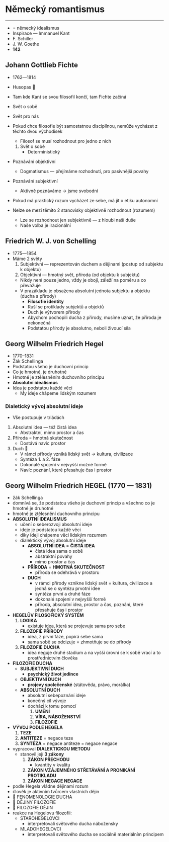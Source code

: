 # Německý romantismus

---

* = německý idealismus
* Inspirace — Immanuel Kant
* F. Schiller
* J. W. Goethe
* **142**

## Johann Gottlieb Fichte

* 1762—1814
* Husopas 🦃
* Tam kde Kant se svou filosofií končí, tam Fichte začíná
* Svět o sobě
* Svět pro nás
* Pokud chce filosofie být samostatnou disciplínou, nemůže vycházet z těchto dvou východisek
  * Filosof se musí rozhodnout pro jedno z nich
  1. Svět o sobě 
     * Deterministický
* Poznávání objektivní
  * Dogmatismus — přejímáme rozhodnutí, pro pasivnější povahy
* Poznávání subjektivní
  * Aktivně poznáváme -> jsme svobodní

* Pokud má praktický rozum vycházet ze sebe, má jít o etiku autonomní
* Nelze se mezi těmito 2 stanovisky objektivně rozhodnout (rozumem)
  * Lze se rozhodnout jen subjektivně — z hloubi naší duše
  * Naše volba je iracionální

## Friedrich W. J. von Schelling

* 1775—1854
* Máme 2 světy
  1. Subjektivní — reprezentován duchem a dějinami (postup od subjektu k objektu)
  2. Objektivní — hmotný svět, příroda (od objektu k subjektu)
  * Nikdy není pouze jedno, vždy je obojí, záleží na poměru a co převažuje
  * V prazákladu je obsažena absolutní jednota subjektu a objektu (ducha a přírody)
    * **Filosofie identity** 
    * Ruší se protiklady subjektů a objektů
    * Duch je výtvorem přírody
    * Abychom pochopili ducha z přírody, musíme uznat, že příroda je nekonečná
    * Podstatou přírody je absolutno, neboli živoucí síla

## Georg Wilhelm Friedrich Hegel

* 1770–1831
* Žák Schellinga
* Podstatou všeho je duchovní princip
* Co je hmotné, je druhotné
* Hmotné je ztělesněním duchovního principu
* **Absolutní idealismus**
* Idea je podstatou každé věci
  * My ideje chápeme lidským rozumem

### Dialetický vývoj absolutní ideje

* Vše postupuje v triádách
1. Absolutní idea — též čistá idea
   * Abstraktní, mimo prostor a čas
2. Příroda = hmotná skutečnost
   * Dostává navíc prostor
3. Duch 👻
   * V rámci přírody vzniká lidský svět -> kultura, civilizace
   * Syntéza 1. a 2. fáze
   * Dokonalé spojení v nejvyšší možné formě
   * Navíc poznání, které přesahuje čas i prostor

## Georg Wilhelm Friedrich HEGEL (1770 — 1831)

* žák Schellinga 
* domnívá se, že podstatou všeho je duchovní princip a všechno co je hmotné je druhotné 
* hmotné je ztělesnění duchovního principu 
* **ABSOLUTNÍ IDEALISMUS** 
  * učení o seberozvoji absolutní ideje 
  * ideje je podstatou každé věci 
  * díky ideji chápeme věci lidským rozumem
  * dialektický vývoj absolutní ideje 
    * **ABSOLUTNÍ IDEA** = **ČISTÁ IDEA** 
      * čistá idea sama o sobě 
      * abstraktní povahy 
      * mimo prostor a čas 
    * **PŘÍRODA** = **HMOTNÁ SKUTEČNOST** 
      * příroda se odehrává v prostoru 
    * **DUCH** 
      * v rámci přírody vznikne lidský svět = kultura, civilizace a jedná se o syntézu prvotní idee 
      * syntéza první a druhé fáze 
      * dokonalé spojení v nejvyšší formě
      * příroda, absolutní idea, prostor a čas, poznání, které přesahuje čas i prostor 
* **HEGELŮV FILOSOFICKÝ SYSTÉM**
  1. **LOGIKA** 
     * existuje idea, která se projevuje sama pro sebe 
  2. **FILOZOFIE PŘÍRODY** 
     * idea, z první fáze, popírá sebe sama 
     * sama sobě se odcizuje = zhmotňuje se do přírody 
  3. **FILOZOFIE DUCHA** 
     * idea neguje druhé stadium a na vyšší úrovní se k sobě vrací a to prostřednictvím člověka
* **FILOZOFIE DUCHA** 
  * **SUBJEKTIVNÍ DUCH** 
    * **psychický život jedince**
  * **OBJEKTIVNÍ DUCH** 
    * **projevy společenské** (státověda, právo, morálka) 
  * **ABSOLUTNÍ DUCH** 
    * absolutní sebepoznání ideje 
    * konečný cíl vývoje 
    * dochází k tomu pomocí
      1. **UMĚNÍ** 
      2. **VÍRA, NÁBOŽENSTVÍ**
      3. **FILOZOFIE**
* **VÝVOJ PODLE HEGELA** 
  1. **TEZE**
  2. **ANTITEZE** = negace teze
  3. **SYNTÉZA** = negace antiteze = negace negace
* vypracoval **DIALEKTICKOU METODU** 
  * stanovil její **3 zákony** 
    1. **ZÁKON PŘECHODU** 
       * kvantity v kvalitu 
    2. **ZÁKON VZÁJEMNÉHO STŘETÁVÁNÍ A PRONIKÁNÍ PROTIKLADU** 
    3. **ZÁKON NEGACE NEGACE** 
* podle Hegela vládne dějinami rozum 
* člověk je aktivním tvůrcem vlastních dějin
* 📖 FENOMENOLOGIE DUCHA
* 📖 DĚJINY FILOZOFIE 
* 📖 FILOZOFIE DĚJIN
* reakce na Hegelovu filozofii:
  * STAROHEGELOVCI 
    * interpretovali světového ducha nábožensky 
  * MLADOHEGELOVCI 
    * interpretovali světového ducha se sociálně materiálním principem